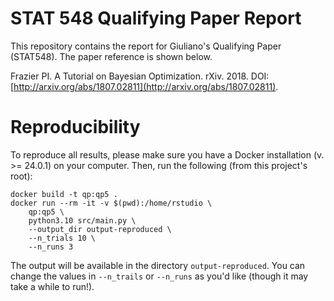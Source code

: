 # STAT 548 Qualifying Paper Report
This repository contains the report for Giuliano's Qualifying Paper (STAT548). The paper reference is shown below.

Frazier PI. A Tutorial on Bayesian Optimization. rXiv. 2018. DOI: [http://arxiv.org/abs/1807.02811](http://arxiv.org/abs/1807.02811).

# Reproducibility

To reproduce all results, please make sure you have a Docker installation (v. >= 24.0.1) on your computer. Then, run the following (from this project's root):

```
docker build -t qp:qp5 .
docker run --rm -it -v $(pwd):/home/rstudio \
    qp:qp5 \
    python3.10 src/main.py \
    --output_dir output-reproduced \
    --n_trials 10 \
    --n_runs 3
```

The output will be available in the directory `output-reproduced`. You can change the values in `--n_trails` or `--n_runs` as you'd like (though it may take a while to run!).
